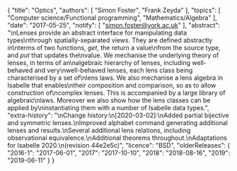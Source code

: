 {
    "title": "Optics",
    "authors": [
        "Simon Foster",
        "Frank Zeyda"
    ],
    "topics": [
        "Computer science/Functional programming",
        "Mathematics/Algebra"
    ],
    "date": "2017-05-25",
    "notify": [
        "simon.foster@york.ac.uk"
    ],
    "abstract": "\nLenses provide an abstract interface for manipulating data types\nthrough spatially-separated views. They are defined abstractly in\nterms of two functions, <em>get</em>, the return a value\nfrom the source type, and <em>put</em> that updates the\nvalue. We mechanise the underlying theory of lenses, in terms of an\nalgebraic hierarchy of lenses, including well-behaved and very\nwell-behaved lenses, each lens class being characterised by a set of\nlens laws. We also mechanise a lens algebra in Isabelle that enables\ntheir composition and comparison, so as to allow construction of\ncomplex lenses. This is accompanied by a large library of algebraic\nlaws. Moreover we also show how the lens classes can be applied by\ninstantiating them with a number of Isabelle data types.",
    "extra-history": "\nChange history:\n[2020-03-02]:\nAdded partial bijective and symmetric lenses.\nImproved alphabet command generating additional lenses and results.\nSeveral additional lens relations, including observational equivalence.\nAdditional theorems throughout.\nAdaptations for Isabelle 2020.\n(revision 44e2e5c)",
    "licence": "BSD",
    "olderReleases": {
        "2016-1": "2017-06-01",
        "2017": "2017-10-10",
        "2018": "2018-08-16",
        "2019": "2019-06-11"
    }
}
